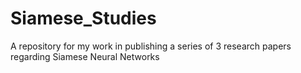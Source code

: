 # Siamese_Studies
A repository for my work in publishing a series of 3 research papers regarding Siamese Neural Networks

